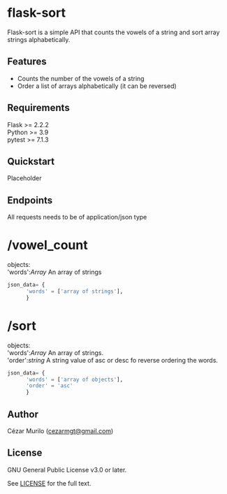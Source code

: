 # flask-sort
Flask-sort is a simple API that counts the vowels of a string and sort array strings alphabetically.

## Features
* Counts the number of the vowels of a string
* Order a list of arrays alphabetically (it can be reversed)

## Requirements
Flask >= 2.2.2<br/>
Python >= 3.9<br/>
pytest >= 7.1.3

## Quickstart

Placeholder


## Endpoints

All requests needs to be of application/json type

# /vowel_count
objects:<br/>
    'words':*Array*  An array of strings

```python
json_data= { 
      'words' = ['array of strings'],
      }
```


# /sort
objects:<br/>
    'words':*Array*  An array of strings.<br/>
    'order':*string* A string value of asc or desc fo reverse ordering the words.
    
```python
json_data= { 
      'words' = ['array of objects'],
      'order' = 'asc'
      }
```
      
## Author
Cézar Murilo (cezarmgt@gmail.com)

## License

GNU General Public License v3.0 or later.

See [LICENSE](LICENSE) for the full text.
